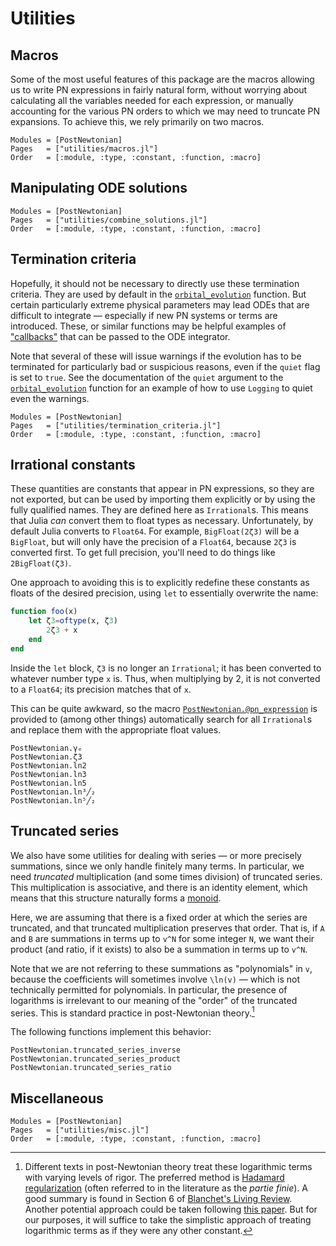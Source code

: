 # Utilities

## Macros

Some of the most useful features of this package are the macros allowing us to
write PN expressions in fairly natural form, without worrying about calculating
all the variables needed for each expression, or manually accounting for the
various PN orders to which we may need to truncate PN expansions.  To achieve
this, we rely primarily on two macros.

```@autodocs
Modules = [PostNewtonian]
Pages   = ["utilities/macros.jl"]
Order   = [:module, :type, :constant, :function, :macro]
```


## Manipulating ODE solutions

```@autodocs
Modules = [PostNewtonian]
Pages   = ["utilities/combine_solutions.jl"]
Order   = [:module, :type, :constant, :function, :macro]
```


## Termination criteria

Hopefully, it should not be necessary to directly use these termination
criteria.  They are used by default in the [`orbital_evolution`](@ref) function.
But certain particularly extreme physical parameters may lead ODEs that are
difficult to integrate — especially if new PN systems or terms are introduced.
These, or similar functions may be helpful examples of
["callbacks"](https://docs.sciml.ai/DiffEqDocs/stable/features/callback_functions/)
that can be passed to the ODE integrator.

Note that several of these will issue warnings if the evolution has to be
terminated for particularly bad or suspicious reasons, even if the `quiet` flag
is set to `true`.  See the documentation of the `quiet` argument to the
[`orbital_evolution`](@ref) function for an example of how to use `Logging` to
quiet even the warnings.

```@autodocs
Modules = [PostNewtonian]
Pages   = ["utilities/termination_criteria.jl"]
Order   = [:module, :type, :constant, :function, :macro]
```


## Irrational constants

These quantities are constants that appear in PN expressions, so they are not
exported, but can be used by importing them explicitly or by using the fully
qualified names.  They are defined here as `Irrational`s.  This means that Julia
*can* convert them to float types as necessary.  Unfortunately, by default Julia
converts to `Float64`.  For example, `BigFloat(2ζ3)` will be a `BigFloat`, but
will only have the precision of a `Float64`, because `2ζ3` is converted first.
To get full precision, you'll need to do things like `2BigFloat(ζ3)`.

One approach to avoiding this is to explicitly redefine these constants as
floats of the desired precision, using `let` to essentially overwrite the name:
```julia
function foo(x)
    let ζ3=oftype(x, ζ3)
        2ζ3 + x
    end
end
```
Inside the `let` block, `ζ3` is no longer an `Irrational`; it has been converted
to whatever number type `x` is.  Thus, when multiplying by 2, it is not
converted to a `Float64`; its precision matches that of `x`.

This can be quite awkward, so the macro [`PostNewtonian.@pn_expression`](@ref)
is provided to (among other things) automatically search for all `Irrational`s
and replace them with the appropriate float values.

```@docs
PostNewtonian.γₑ
PostNewtonian.ζ3
PostNewtonian.ln2
PostNewtonian.ln3
PostNewtonian.ln5
PostNewtonian.ln³╱₂
PostNewtonian.ln⁵╱₂
```


## Truncated series

We also have some utilities for dealing with series — or more precisely
summations, since we only handle finitely many terms.  In particular, we need
*truncated* multiplication (and some times division) of truncated series.  This
multiplication is associative, and there is an identity element, which means
that this structure naturally forms a
[monoid](https://en.wikipedia.org/wiki/Monoid).

Here, we are assuming that there is a fixed order at which the series are
truncated, and that truncated multiplication preserves that order.  That is, if
``A`` and ``B`` are summations in terms up to ``v^N`` for some integer ``N``, we
want their product (and ratio, if it exists) to also be a summation in terms up
to ``v^N``.

Note that we are not referring to these summations as "polynomials" in ``v``,
because the coefficients will sometimes involve ``\ln(v)`` — which is not
technically permitted for polynomials.  In particular, the presence of
logarithms is irrelevant to our meaning of the "order" of the truncated series.
This is standard practice in post-Newtonian theory.[^1]

[^1]: Different texts in post-Newtonian theory treat these logarithmic terms
      with varying levels of rigor.  The preferred method is [Hadamard
      regularization](https://en.wikipedia.org/wiki/Hadamard_regularization)
      (often referred to in the literature as the *partie finie*).  A good
      summary is found in Section 6 of [Blanchet's Living
      Review](https://link.springer.com/article/10.12942/lrr-2014-2).  Another
      potential approach could be taken following [this
      paper](https://doi.org/10.1016/0001-8708(89)90079-0).  But for our
      purposes, it will suffice to take the simplistic approach of treating
      logarithmic terms as if they were any other constant.

The following functions implement this behavior:

```@docs
PostNewtonian.truncated_series_inverse
PostNewtonian.truncated_series_product
PostNewtonian.truncated_series_ratio
```


## Miscellaneous

```@autodocs
Modules = [PostNewtonian]
Pages   = ["utilities/misc.jl"]
Order   = [:module, :type, :constant, :function, :macro]
```
